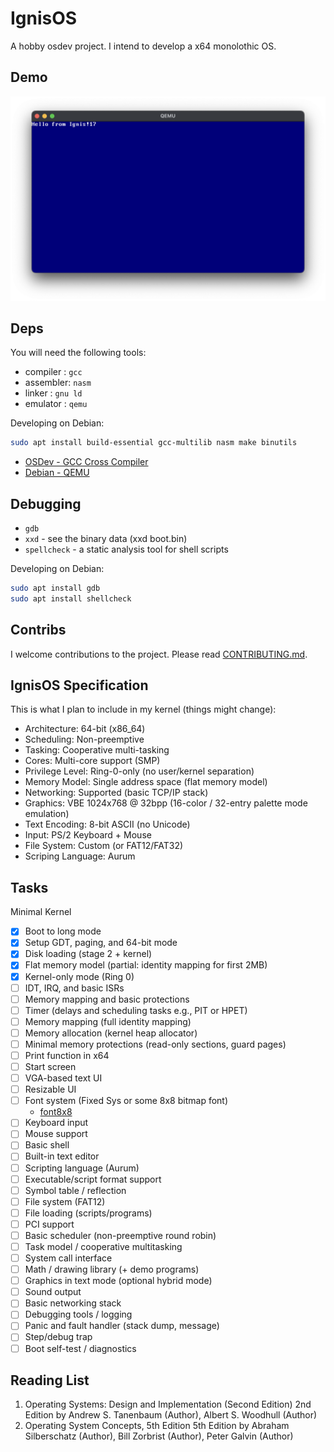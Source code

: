 # IgnisOS

A hobby osdev project. I intend to develop a x64 monolothic OS.

## Demo

![OS](./os_demo.png)

## Deps

You will need the following tools:

- compiler : `gcc`
- assembler: `nasm`
- linker   : `gnu ld`
- emulator : `qemu`

Developing on Debian:

```sh
sudo apt install build-essential gcc-multilib nasm make binutils
```

- [OSDev - GCC Cross Compiler](https://wiki.osdev.org/GCC_Cross-Compiler)
- [Debian - QEMU](https://wiki.debian.org/QEMU)

## Debugging

- `gdb`
- `xxd` - see the binary data (xxd boot.bin)
- `spellcheck` -  a static analysis tool for shell scripts

Developing on Debian:

```sh
sudo apt install gdb
sudo apt install shellcheck
```

## Contribs

I welcome contributions to the project. Please read [CONTRIBUTING.md](./CONTRIBUTING.md).

## IgnisOS Specification

This is what I plan to include in my kernel (things might change):

- Architecture:          64-bit (x86_64)
- Scheduling:            Non-preemptive
- Tasking:               Cooperative multi-tasking
- Cores:                 Multi-core support (SMP)
- Privilege Level:       Ring-0-only (no user/kernel separation)
- Memory Model:          Single address space (flat memory model)
- Networking:            Supported (basic TCP/IP stack)
- Graphics:              VBE 1024x768 @ 32bpp (16-color / 32-entry palette mode emulation)
- Text Encoding:         8-bit ASCII (no Unicode)
- Input:                 PS/2 Keyboard + Mouse
- File System:           Custom (or FAT12/FAT32)
- Scriping Language:     Aurum

## Tasks

Minimal Kernel

- [x] Boot to long mode
- [x] Setup GDT, paging, and 64-bit mode
- [x] Disk loading (stage 2 + kernel)
- [x] Flat memory model (partial: identity mapping for first 2MB)
- [x] Kernel-only mode (Ring 0)
- [ ] IDT, IRQ, and basic ISRs
- [ ] Memory mapping and basic protections
- [ ] Timer (delays and scheduling tasks e.g., PIT or HPET)
- [ ] Memory mapping (full identity mapping)
- [ ] Memory allocation (kernel heap allocator)
- [ ] Minimal memory protections (read-only sections, guard pages)
- [ ] Print function in x64
- [ ] Start screen
- [ ] VGA-based text UI
- [ ] Resizable UI
- [ ] Font system (Fixed Sys or some 8x8 bitmap font)
    - [font8x8](https://github.com/dhepper/font8x8)
- [ ] Keyboard input
- [ ] Mouse support
- [ ] Basic shell
- [ ] Built-in text editor
- [ ] Scripting language (Aurum)
- [ ] Executable/script format support
- [ ] Symbol table / reflection
- [ ] File system (FAT12)
- [ ] File loading (scripts/programs)
- [ ] PCI support
- [ ] Basic scheduler (non-preemptive round robin)
- [ ] Task model / cooperative multitasking
- [ ] System call interface
- [ ] Math / drawing library (+ demo programs)
- [ ] Graphics in text mode (optional hybrid mode)
- [ ] Sound output
- [ ] Basic networking stack
- [ ] Debugging tools / logging
- [ ] Panic and fault handler (stack dump, message)
- [ ] Step/debug trap
- [ ] Boot self-test / diagnostics

## Reading List

1. Operating Systems: Design and Implementation (Second Edition) 2nd Edition
by Andrew S. Tanenbaum (Author), Albert S. Woodhull (Author)
2. Operating System Concepts, 5th Edition 5th Edition
by Abraham Silberschatz (Author), Bill Zorbrist (Author), Peter Galvin (Author)

